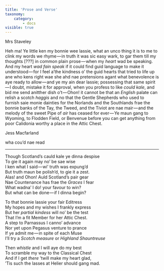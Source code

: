 ```yaml
---
title: 'Prose and Verse'
taxonomy:
    category:
        - docs
visible: true
---
```


<div class="author">Mrs Staveley</div>

Heh ma! Ye little ken my bonnie wee lassie, what an unco thing it is to me to clink my words we rhyme — in truth it was sic easy wark, to gar them till my thoughts <span data-tippy="Illegible" class="red">[???]</span> in common plain prose — when my *heart* wad be speaking. And my heart *wad fain speak* if it could find guid language to make it understood — for I feel a’the kindness o’ the guid hearts that tried to life up ane who kens right wae she ahd nae pretensions agant what benevolence is aye ready to allow — and ye my ain dear lassie; possessing that same spirit — I doubt, mistake it for approval, when you profess to like *could kale*, and bid me send anitther dish o’t — Ohon! it cannot be that an *English* palate can relish a scotch *haggis* and no that the Gentle Shepherds who used to furnish saie monie dainties for the Norlands and the Southlands frae the bonnie banks of the Tay, the Tweed, and the Tiviot are nae mair — and the melody of the sweet Pipe of *air* has ceased for ever — Ye maun gang to Wyoming, to Flodden Field, or Benvenue before you can get anything from poor Calidonia worthy a place in the Attic Chest.   
  
Jess Macfarland  
  
wha cou’d nae read  
  
---
  
Though Scotland’s cauld kale ye dinna despise  
To gie it again may no’ be sae wise  
I ken what I said — wi’ truth was expung’d  
But truth maun be polish’d, to gie it a zest.  
Alas! and Ohon! Auld Scotland’s pair gear  
Nae Countenance has frae the *Graces* I fear  
What wadna’ I do! your favour to win?  
But what can be done — if I dinna begin?  
  
To that bonnie lassie your fair Editress  
My hopes and my wishes I frankly express  
But her *partial kindess* will no’ be the test  
That I’m a fit Member for <span data-tippy="the" class="green">her</span> Attic Chest.  
A step to Parnassus I canno’ advance  
Nor yet upon Pegasus venture to prance  
If ye admit me — in spite of each Muse  
I’ll try a *Scotch measure* or *Highland Shauntreuse*  
  
Then *whistle* and I will aye do my best  
To scramble my way to the <span data-tippy="Attic" class="green">Classical</span> Chest  
And if I get *there* ’twill make my heart glad,  
’Tis such the lasses at Helier should gang mad.